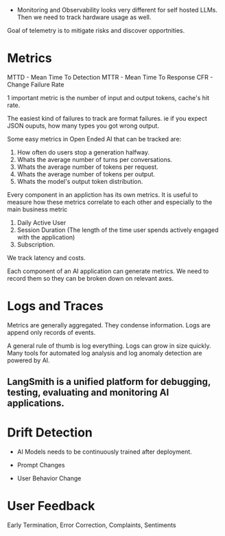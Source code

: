 - Monitoring and Observability looks very different for self hosted LLMs. Then we need to track hardware usage as well.

Goal of telemetry is to mitigate risks and discover opportnities.

# Metrics

MTTD - Mean Time To Detection
MTTR - Mean Time To Response
CFR - Change Failure Rate

1 important metric is the number of input and output tokens, cache's hit rate.

The easiest kind of failures to track are format failures. ie if you expect JSON ouputs, how many types you got wrong output.

Some easy metrics in Open Ended AI that can be tracked are:

1. How often do users stop a generation halfway.
2. Whats the average number of turns per conversations.
3. Whats the average number of tokens per request.
4. Whats the average number of tokens per output.
5. Whats the model's output token distribution.

Every component in an appliction has its own metrics. It is useful to measure how these metrics correlate to each other and especially to the main business metric

1. Daily Active User
2. Session Duration (The length of the time user spends actively engaged with the application)
3. Subscription.

We track latency and costs.

Each component of an AI application can generate metrics. We need to record them so they can be broken down on relevant axes.

# Logs and Traces

Metrics are generally aggregated. They condense information. Logs are append only records of events.

A general rule of thumb is log everything. Logs can grow in size quickly. Many tools for automated log analysis and log anomaly detection are powered by AI.

## LangSmith is a unified platform for debugging, testing, evaluating and monitoring AI applications.

# Drift Detection

- AI Models needs to be continuously trained after deployment.

- Prompt Changes
- User Behavior Change

# User Feedback

Early Termination, Error Correction, Complaints, Sentiments

